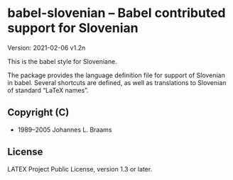# babel-slovenian – Babel contributed support for Slovenian

Version: 2021-02-06 v1.2n

This is the babel style for Sloveniane.

The package provides the language definition file for support 
of Slovenian in babel. Several shortcuts are defined, 
as well as translations to Slovenian of standard “LaTeX names”.

## Copyright (C)
* 1989–2005 Johannes L. Braams

## License
LATEX Project Public License, version 1.3 or later.


